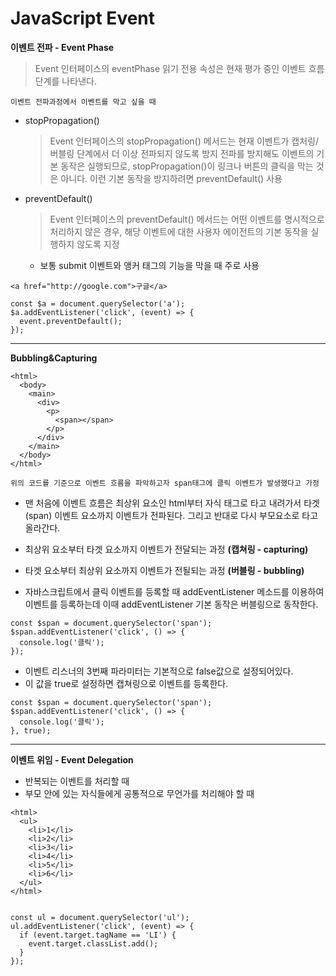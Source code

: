 # JavaScript Event

**이벤트 전파 - Event Phase**

> Event 인터페이스의 eventPhase 읽기 전용 속성은 현재 평가 중인 이벤트 흐름 단계를 나타낸다.

`이벤트 전파과정에서 이벤트를 막고 싶을 때`

- stopPropagation()

  > Event 인터페이스의 stopPropagation() 메서드는 현재 이벤트가 캡처링/버블링 단계에서 더 이상 전파되지 않도록 방지
  > 전파를 방지해도 이벤트의 기본 동작은 실행되므로, stopPropagation()이 링크나 버튼의 클릭을 막는 것은 아니다. 이런 기본 동작을 방지하려면 preventDefault() 사용

- preventDefault()
  > Event 인터페이스의 preventDefault() 메서드는 어떤 이벤트를 명시적으로 처리하지 않은 경우, 해당 이벤트에 대한 사용자 에이전트의 기본 동작을 실행하지 않도록 지정
  - 보통 submit 이벤트와 앵커 태그의 기능을 막을 때 주로 사용

```
<a href="http://google.com">구글</a>

const $a = document.querySelector('a');
$a.addEventListener('click', (event) => {
  event.preventDefault();
});
```

<hr />

**Bubbling&Capturing**

```
<html>
  <body>
    <main>
      <div>
        <p>
          <span></span>
        </p>
      </div>
    </main>
  </body>
</html>
```

`위의 코드를 기준으로 이벤트 흐름을 파악하고자 span태그에 클릭 이벤트가 발생했다고 가정`

- 맨 처음에 이벤트 흐름은 최상위 요소인 html부터 자식 태그로 타고 내려가서
  타겟(span) 이벤트 요소까지 이벤트가 전파된다. 그리고 반대로 다시 부모요소로 타고 올라간다.

- 최상위 요소부터 타겟 요소까지 이벤트가 전달되는 과정 **(캡쳐링 - capturing)**

- 타겟 요소부터 최상위 요소까지 이벤트가 전될되는 과정 **(버블링 - bubbling)**

- 자바스크립트에서 클릭 이벤트를 등록할 때 addEventListener 메소드를 이용하여 이벤트를
  등록하는데 이때 addEventListener 기본 동작은 버블링으로 동작한다.

```
const $span = document.querySelector('span');
$span.addEventListener('click', () => {
  console.log('클릭');
});
```

- 이벤트 리스너의 3번째 파라미터는 기본적으로 false값으로 설정되어있다.
- 이 값을 true로 설정하면 캡쳐링으로 이벤트를 등록한다.

```
const $span = document.querySelector('span');
$span.addEventListener('click', () => {
  console.log('클릭');
}, true);
```

<hr />

**이벤트 위임 - Event Delegation**

- 반복되는 이벤트를 처리할 때
- 부모 안에 있는 자식들에게 공통적으로 무언가를 처리해야 할 때

```
<html>
  <ul>
    <li>1</li>
    <li>2</li>
    <li>3</li>
    <li>4</li>
    <li>5</li>
    <li>6</li>
  </ul>
</html>


const ul = document.querySelector('ul');
ul.addEventListener('click', (event) => {
  if (event.target.tagName == 'LI') {
    event.target.classList.add();
  }
});
```
